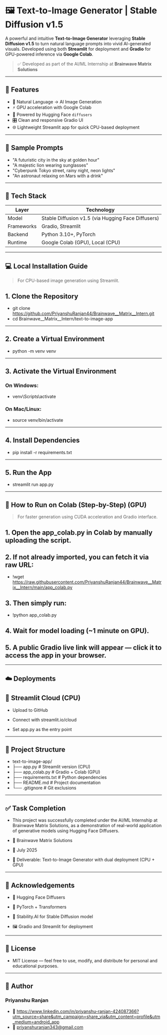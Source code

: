 # 🖼️ Text-to-Image Generator | Stable Diffusion v1.5

A powerful and intuitive **Text-to-Image Generator** leveraging **Stable Diffusion v1.5** to turn natural language prompts into vivid AI-generated visuals. Developed using both **Streamlit** for deployment and **Gradio** for GPU-powered inference via **Google Colab**.

> ✅ Developed as part of the AI/ML Internship at **Brainwave Matrix Solutions**

---

## 📌 Features

- 🔮 Natural Language → AI Image Generation
- ⚡ GPU acceleration with Google Colab
- 🧠 Powered by Hugging Face `diffusers`
- 🎛️ Clean and responsive Gradio UI
- 🌐 Lightweight Streamlit app for quick CPU-based deployment

---

## 🧠 Sample Prompts

- "A futuristic city in the sky at golden hour"
- "A majestic lion wearing sunglasses"
- "Cyberpunk Tokyo street, rainy night, neon lights"
- "An astronaut relaxing on Mars with a drink"

---

## 🧰 Tech Stack

| Layer | Technology |
|-------|------------|
| Model | Stable Diffusion v1.5 (via Hugging Face Diffusers) |
| Frameworks | Gradio, Streamlit |
| Backend | Python 3.10+, PyTorch |
| Runtime | Google Colab (GPU), Local (CPU) |

---

## 💻 Local Installation Guide

> For CPU-based image generation using Streamlit.

## 1. Clone the Repository

- git clone https://github.com/PriyanshuRanjan44/Brainwave__Matrix__Intern.git
- cd Brainwave__Matrix__Intern/text-to-image-app

---

## 2. Create a Virtual Environment

- python -m venv venv

---

## 3. Activate the Virtual Environment

### On Windows:

- venv\Scripts\activate

### On Mac/Linux:

- source venv/bin/activate

---

## 4. Install Dependencies

- pip install -r requirements.txt

---

## 5. Run the App

- streamlit run app.py

---

## 📀 How to Run on Colab (Step-by-Step) (GPU)

> For faster generation using CUDA acceleration and Gradio interface.

## 1. Open the app_colab.py in Colab by manually uploading the script.

## 2. If not already imported, you can fetch it via raw URL:
- !wget https://raw.githubusercontent.com/PriyanshuRanjan44/Brainwave__Matrix__Intern/main/app_colab.py

## 3. Then simply run:
- !python app_colab.py

## 4. Wait for model loading (~1 minute on GPU).

## 5. A public Gradio live link will appear — click it to access the app in your browser.

---

## ☁️ Deployments

## 🚀 Streamlit Cloud (CPU)

- Upload to GitHub

- Connect with streamlit.io/cloud

- Set app.py as the entry point

---

## 📁 Project Structure

- text-to-image-app/
- ├── app.py # Streamlit version (CPU)
- ├── app_colab.py # Gradio + Colab (GPU)
- ├── requirements.txt # Python dependencies
- ├── README.md # Project documentation
- └── .gitignore # Git exclusions

---

## ✅ Task Completion

- This project was successfully completed under the AI/ML Internship at Brainwave Matrix Solutions, as a demonstration of real-world application of generative models using Hugging Face Diffusers.

- 🏢 Brainwave Matrix Solutions

- 📅 July 2025

- 🎯 Deliverable: Text-to-Image Generator with dual deployment (CPU + GPU)

---

## 🙌 Acknowledgements

- 🤗 Hugging Face Diffusers

- 🧠 PyTorch + Transformers

- 🎨 Stability.AI for Stable Diffusion model

- 🖼️ Gradio and Streamlit for deployment

---

## 📃 License

- MIT License — feel free to use, modify, and distribute for personal and educational purposes.
---

## 👤 Author
### Priyanshu Ranjan
- 🔗 https://www.linkedin.com/in/priyanshu-ranjan-424087366?utm_source=share&utm_campaign=share_via&utm_content=profile&utm_medium=android_app
- 📧 priyanshuranjan343@gmail.com


